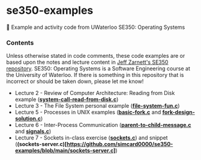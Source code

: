 # se350-examples
🔩 Example and activity code from UWaterloo SE350: Operating Systems

### Contents
Unless otherwise stated in code comments, these code examples are or based upon the notes and lecture content in [Jeff Zarnett's SE350 repository](https://github.com/jzarnett/se350). SE350: Operating Systems is a Software Engineering course at the University of Waterloo. If there is something in this repository that is incorrect or should be taken down, please let me know!

* Lecture 2 - Review of Computer Architecture: Reading from Disk example (**[system-call-read-from-disk.c](https://github.com/simcard0000/se350-examples/blob/main/system-call-read-from-disk.c)**)
* Lecture 3 - The File System personal example (**[file-system-fun.c](https://github.com/simcard0000/se350-examples/blob/main/file-system-fun.c)**)
* Lecture 5 - Processes in UNIX examples (**[basic-fork.c](https://github.com/simcard0000/se350-examples/blob/main/basic-fork.c)** and **[fork-design-solution.c](https://github.com/simcard0000/se350-examples/blob/main/fork-design-solution.c)**)
* Lecture 6 - Inter-Process Communication (**[parent-to-child-message.c](https://github.com/simcard0000/se350-examples/blob/main/parent-to-child-message.c)** and **[signals.c](https://github.com/simcard0000/se350-examples/blob/main/signals.c)**)
* Lecture 7 - Sockets in-class exercise (**[sockets.c](https://github.com/simcard0000/se350-examples/blob/main/sockets.c)**) and snippet (**(sockets-server.c)[https://github.com/simcard0000/se350-examples/blob/main/sockets-server.c]**)
